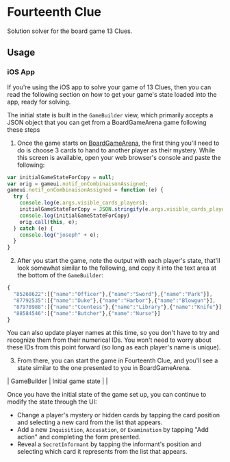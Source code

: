 # Fourteenth Clue

Solution solver for the board game 13 Clues.

## Usage

### iOS App

If you're using the iOS app to solve your game of 13 Clues, then you can read the following section on how to get your game's state loaded into the app, ready for solving.

The initial state is built in the `GameBuilder` view, which primarily accepts a JSON object that you can get from a BoardGameArena game following these steps

1. Once the game starts on [BoardGameArena](https://en.boardgamearena.com), the first thing you'll need to do is choose 3 cards to hand to another player as their mystery. While this screen is available, open your web browser's console and paste the following:

```javascript
var initialGameStateForCopy = null;
var orig = gameui.notif_onCombinaisonAssigned;
gameui.notif_onCombinaisonAssigned = function (e) {
  try {
    console.log(e.args.visible_cards_players);
    initialGameStateForCopy = JSON.stringify(e.args.visible_cards_players);
    console.log(initialGameStateForCopy)
    orig.call(this, e);
  } catch (e) {
    console.log("joseph" + e);
  }
}
```

2. After you start the game, note the output with each player's state, that'll look somewhat similar to the following, and copy it into the text area at the bottom of the `GameBuilder`:

```javascript
{
  "85268622":[{"name":"Officer"},{"name":"Sword"},{"name":"Park"}],
  "87792535":[{"name":"Duke"},{"name":"Harbor"},{"name":"Blowgun"}],
  "87978988":[{"name":"Countess"},{"name":"Library"},{"name":"Knife"}],
  "88584546":[{"name":"Butcher"},{"name":"Nurse"}]
}
```

You can also update player names at this time, so you don't have to try and recognize them from their numerical IDs. You won't need to worry about these IDs from this point forward (so long as each player's name is unique).

3. From there, you can start the game in Fourteenth Clue, and you'll see a state similar to the one presented to you in BoardGameArena.

| GameBuilder | Initial game state |
|

Once you have the initial state of the game set up, you can continue to modify the state through the UI:

- Change a player's mystery or hidden cards by tapping the card position and selecting a new card from the list that appears.
- Add a new `Inquisition`, `Accusation`, or `Examination` by tapping "Add action" and completing the form presented.
- Reveal a `SecretInformant` by tapping the informant's position and selecting which card it represents from the list that appears.